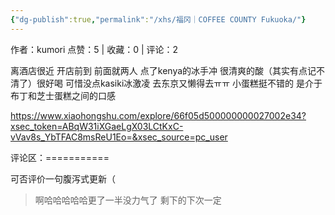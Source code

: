 ```yaml
---
{"dg-publish":true,"permalink":"/xhs/福冈｜COFFEE COUNTY Fukuoka/"}
---
```


作者：kumori
点赞：5   |   收藏：0   |   评论：2

离酒店很近 开店前到 前面就两人
点了kenya的冰手冲 很清爽的酸（其实有点记不清了）很好喝 可惜没点kasiki冰激凌 去东京又懒得去ㅠㅠ
小蛋糕挺不错的 是介于布丁和芝士蛋糕之间的口感

https://www.xiaohongshu.com/explore/66f05d500000000027002e34?xsec_token=ABqW31iXGaeLgX03LCtKxC-vVav8s_YbTFAC8msReU1Eo=&xsec_source=pc_user

评论区：===========

可否评价一句腹泻式更新（

> 啊哈哈哈哈哈更了一半没力气了 剩下的下次一定
